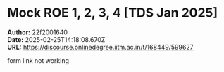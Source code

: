 # Mock ROE 1, 2, 3, 4 [TDS Jan 2025]

**Author:** 22f2001640  
**Date:** 2025-02-25T14:18:08.670Z  
**URL:** https://discourse.onlinedegree.iitm.ac.in/t/168449/599627

form link not working
